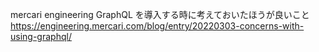 mercari engineering
GraphQL を導入する時に考えておいたほうが良いこと
https://engineering.mercari.com/blog/entry/20220303-concerns-with-using-graphql/
